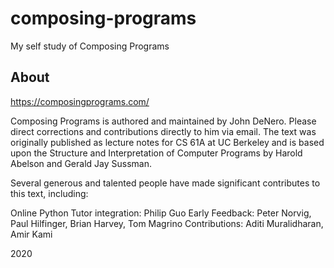 # composing-programs 
My self study of Composing Programs 

About
-----
https://composingprograms.com/

Composing Programs is authored and maintained by John DeNero. Please direct corrections and contributions directly to him via email. The text was originally published as lecture notes for CS 61A at UC Berkeley and is based upon the Structure and Interpretation of Computer Programs by Harold Abelson and Gerald Jay Sussman.

Several generous and talented people have made significant contributes to this text, including:

Online Python Tutor integration: Philip Guo
Early Feedback: Peter Norvig, Paul Hilfinger, Brian Harvey, Tom Magrino
Contributions: Aditi Muralidharan, Amir Kami

2020
